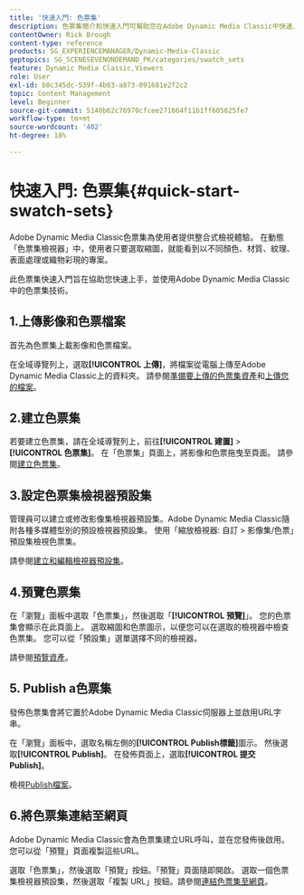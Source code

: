 ```yaml
---
title: '快速入門: 色票集'
description: 色票集簡介和快速入門可幫助您在Adobe Dynamic Media Classic中快速上手並執行。
contentOwner: Rick Brough
content-type: reference
products: SG_EXPERIENCEMANAGER/Dynamic-Media-Classic
geptopics: SG_SCENESEVENONDEMAND_PK/categories/swatch_sets
feature: Dynamic Media Classic,Viewers
role: User
exl-id: b0c345dc-539f-4b03-a873-091681e2f2c2
topic: Content Management
level: Beginner
source-git-commit: 5140b62c76970cfcee271664f11b1ff605625fe7
workflow-type: tm+mt
source-wordcount: '402'
ht-degree: 18%

---
```


# 快速入門: 色票集{#quick-start-swatch-sets}

Adobe Dynamic Media Classic色票集為使用者提供整合式檢視體驗。 在動態「色票集檢視器」中，使用者只要選取縮圖，就能看到以不同顏色、材質、紋理、表面處理或織物彩現的專案。

此色票集快速入門旨在協助您快速上手，並使用Adobe Dynamic Media Classic中的色票集技術。

## 1.上傳影像和色票檔案

首先為色票集上載影像和色票檔案。

在全域導覽列上，選取&#x200B;**[!UICONTROL 上傳]**，將檔案從電腦上傳至Adobe Dynamic Media Classic上的資料夾。 請參閱[準備要上傳的色票集資產](preparing-swatch-set-assets-upload.md#preparing-swatch-set-assets-for-upload)和[上傳您的檔案](uploading-files.md#uploading-your-files)。

## 2.建立色票集

若要建立色票集，請在全域導覽列上，前往&#x200B;**[!UICONTROL 建置]** > **[!UICONTROL 色票集]**。 在「色票集」頁面上，將影像和色票拖曳至頁面。 請參閱[建立色票集](creating-swatch-set.md#creating-a-swatch-set)。

## 3.設定色票集檢視器預設集

管理員可以建立或修改影像集檢視器預設集。Adobe Dynamic Media Classic隨附各種多媒體型別的預設檢視器預設集。 使用「縮放檢視器: 自訂 > 影像集/色票」預設集檢視色票集。

請參閱[建立和編輯檢視器預設集](application-setup.md#adding-and-editing-viewer-presets)。

## 4.預覽色票集

在「瀏覽」面板中選取「色票集」，然後選取「**[!UICONTROL 預覽]**」。 您的色票集會顯示在此頁面上。 選取縮圖和色票圖示，以便您可以在選取的檢視器中檢查色票集。 您可以從「預設集」選單選擇不同的檢視器。

請參閱[預覽資產](previewing-asset.md#previewing-an-asset)。

## 5. Publish a色票集

發佈色票集會將它置於Adobe Dynamic Media Classic伺服器上並啟用URL字串。

在「瀏覽」面板中，選取名稱左側的&#x200B;**[!UICONTROL Publish標籤]**&#x200B;圖示。 然後選取&#x200B;**[!UICONTROL Publish]**。 在發佈頁面上，選取&#x200B;**[!UICONTROL 提交Publish]**。

檢視[Publish檔案](publishing-files.md#publishing-files)。

## 6.將色票集連結至網頁

Adobe Dynamic Media Classic會為色票集建立URL呼叫，並在您發佈後啟用。 您可以從「預覽」頁面複製這些URL。

選取「色票集」，然後選取「預覽」按鈕。「預覽」頁面隨即開啟。 選取一個色票集檢視器預設集，然後選取「複製 URL」按鈕。請參閱[連結色票集至網頁](linking-swatch-set-web-page.md#linking-a-swatch-set-to-a-web-page)。
